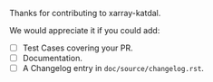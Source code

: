 <!--
Consider opening an enhancement issue
if the change is large or complex.
https://github.com/ratt-ru/xarray-katdal/issues/new/choose

-->

Thanks for contributing to xarray-katdal.

We would appreciate it if you could add:

- [ ] Test Cases covering your PR.
- [ ] Documentation.
- [ ] A Changelog entry in `doc/source/changelog.rst`.
